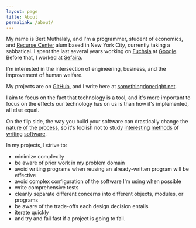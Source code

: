 ```yaml
---
layout: page
title: About
permalink: /about/
---
```




My name is Bert Muthalaly, and I'm a programmer, student of economics, and [Recurse Center][recurse center] alum based in New York City, currently taking a sabbatical.
I spent the last several years working on [Fuchsia][fuchsia] at [Google][google].
Before that, I worked at [Sefaira][sefaira].

I'm interested in the intersection of engineering, business, and the
improvement of human welfare.

My projects are on [GitHub][1], and I write here at
[somethingdoneright.net][2].

I aim to focus on the fact that technology is a tool, and it's more important 
to focus on the effects our technology has on us is than how it's implemented, 
all else equal.

On the flip side, the way you build your software can drastically change the
[nature of the process][3], so it's foolish not to study 
[interesting][vpri] [methods][forth] of [writing][bloom] [software][eve].

In my projects, I strive to:

- minimize complexity
- be aware of prior work in my problem domain
- avoid writing programs when reusing an already-written program will be
  effective
- avoid complex configuration of the software I'm using when possible
- write comprehensive tests
- cleanly separate different concerns into different objects, modules, or programs
- be aware of the trade-offs each design decision entails
- iterate quickly
- and try and fail fast if a project is going to fail.

[1]: http://github.com/stijlist
[2]: http://somethingdoneright.net
[3]: http://paulgraham.com/avg.html
[google]: http://google.com
[sefaira]: http://sefaira.com
[fuchsia]: https://fuchsia.googlesource.com/fuchsia
[recurse center]: http://recurse.com
[vpri]: http://www.vpri.org/pdf/tr2011004_steps11.pdf
[forth]: http://www.yosefk.com/blog/my-history-with-forth-stack-machines.html
[bloom]: http://boom.cs.berkeley.edu
[eve]: http://incidentalcomplexity.com
